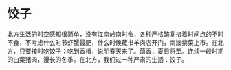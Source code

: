# 饺子

北方生活的时空感知很简单，没有江南岭南时令，各种严格繁复掐着时间点的不时不食，不考虑什么时节虾蟹最肥，什么时候藏书羊肉店开门，南澳紫菜上市。在北方，只要按时吃饺子：吃到香椿，说明春天来了。茴香，夏日将至。连续一段时期的白菜猪肉，漫长的冬季。在北方，我们过一种严肃的生活：饺子。

